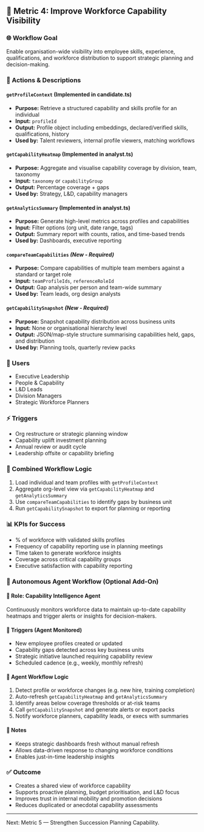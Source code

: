 ## 🎯 Metric 4: Improve Workforce Capability Visibility

### 🌐 Workflow Goal

Enable organisation-wide visibility into employee skills, experience, qualifications, and workforce distribution to support strategic planning and decision-making.

### 🧩 Actions & Descriptions

#### `getProfileContext` (Implemented in candidate.ts)

* **Purpose:** Retrieve a structured capability and skills profile for an individual
* **Input:** `profileId`
* **Output:** Profile object including embeddings, declared/verified skills, qualifications, history
* **Used by:** Talent reviewers, internal profile viewers, matching workflows

#### `getCapabilityHeatmap` (Implemented in analyst.ts)

* **Purpose:** Aggregate and visualise capability coverage by division, team, taxonomy
* **Input:** `taxonomy` or `capabilityGroup`
* **Output:** Percentage coverage + gaps
* **Used by:** Strategy, L\&D, capability managers

#### `getAnalyticsSummary` (Implemented in analyst.ts)

* **Purpose:** Generate high-level metrics across profiles and capabilities
* **Input:** Filter options (org unit, date range, tags)
* **Output:** Summary report with counts, ratios, and time-based trends
* **Used by:** Dashboards, executive reporting

#### `compareTeamCapabilities` *(New - Required)*

* **Purpose:** Compare capabilities of multiple team members against a standard or target role
* **Input:** `teamProfileIds`, `referenceRoleId`
* **Output:** Gap analysis per person and team-wide summary
* **Used by:** Team leads, org design analysts

#### `getCapabilitySnapshot` *(New - Required)*

* **Purpose:** Snapshot capability distribution across business units
* **Input:** None or organisational hierarchy level
* **Output:** JSON/map-style structure summarising capabilities held, gaps, and distribution
* **Used by:** Planning tools, quarterly review packs

### 👥 Users

* Executive Leadership
* People & Capability
* L\&D Leads
* Division Managers
* Strategic Workforce Planners

### ⚡ Triggers

* Org restructure or strategic planning window
* Capability uplift investment planning
* Annual review or audit cycle
* Leadership offsite or capability briefing

### 🔗 Combined Workflow Logic

1. Load individual and team profiles with `getProfileContext`
2. Aggregate org-level view via `getCapabilityHeatmap` and `getAnalyticsSummary`
3. Use `compareTeamCapabilities` to identify gaps by business unit
4. Run `getCapabilitySnapshot` to export for planning or reporting

### 📊 KPIs for Success

* % of workforce with validated skills profiles
* Frequency of capability reporting use in planning meetings
* Time taken to generate workforce insights
* Coverage across critical capability groups
* Executive satisfaction with capability reporting

### 🤖 Autonomous Agent Workflow (Optional Add-On)

#### 🎯 Role: Capability Intelligence Agent

Continuously monitors workforce data to maintain up-to-date capability heatmaps and trigger alerts or insights for decision-makers.

#### 🧠 Triggers (Agent Monitored)

* New employee profiles created or updated
* Capability gaps detected across key business units
* Strategic initiative launched requiring capability review
* Scheduled cadence (e.g., weekly, monthly refresh)

#### 🔄 Agent Workflow Logic

1. Detect profile or workforce changes (e.g. new hire, training completion)
2. Auto-refresh `getCapabilityHeatmap` and `getAnalyticsSummary`
3. Identify areas below coverage thresholds or at-risk teams
4. Call `getCapabilitySnapshot` and generate alerts or export packs
5. Notify workforce planners, capability leads, or execs with summaries

#### 📌 Notes

* Keeps strategic dashboards fresh without manual refresh
* Allows data-driven response to changing workforce conditions
* Enables just-in-time leadership insights

### ✅ Outcome

* Creates a shared view of workforce capability
* Supports proactive planning, budget prioritisation, and L\&D focus
* Improves trust in internal mobility and promotion decisions
* Reduces duplicated or anecdotal capability assessments

---

Next: Metric 5 — Strengthen Succession Planning Capability.
